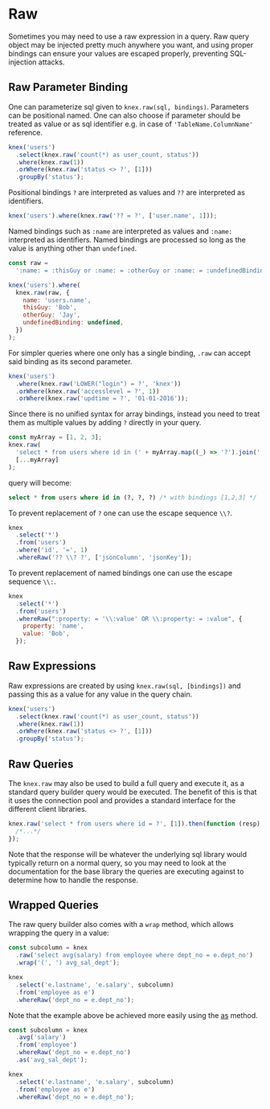 # Raw

Sometimes you may need to use a raw expression in a query. Raw query object may be injected pretty much anywhere you want, and using proper bindings can ensure your values are escaped properly, preventing SQL-injection attacks.

## Raw Parameter Binding

One can parameterize sql given to `knex.raw(sql, bindings)`. Parameters can be positional named. One can also choose if parameter should be treated as value or as sql identifier e.g. in case of `'TableName.ColumnName'` reference.

```js
knex('users')
  .select(knex.raw('count(*) as user_count, status'))
  .where(knex.raw(1))
  .orWhere(knex.raw('status <> ?', [1]))
  .groupBy('status');
```

Positional bindings `?` are interpreted as values and `??` are interpreted as identifiers.

```js
knex('users').where(knex.raw('?? = ?', ['user.name', 1]));
```

Named bindings such as `:name` are interpreted as values and `:name:` interpreted as identifiers. Named bindings are processed so long as the value is anything other than `undefined`.

```js
const raw =
  ':name: = :thisGuy or :name: = :otherGuy or :name: = :undefinedBinding';

knex('users').where(
  knex.raw(raw, {
    name: 'users.name',
    thisGuy: 'Bob',
    otherGuy: 'Jay',
    undefinedBinding: undefined,
  })
);
```

For simpler queries where one only has a single binding, `.raw` can accept said binding as its second parameter.

```js
knex('users')
  .where(knex.raw('LOWER("login") = ?', 'knex'))
  .orWhere(knex.raw('accesslevel = ?', 1))
  .orWhere(knex.raw('updtime = ?', '01-01-2016'));
```

Since there is no unified syntax for array bindings, instead you need to treat them as multiple values by adding `?` directly in your query.

```js
const myArray = [1, 2, 3];
knex.raw(
  'select * from users where id in (' + myArray.map((_) => '?').join(',') + ')',
  [...myArray]
);
```

query will become:

```sql
select * from users where id in (?, ?, ?) /* with bindings [1,2,3] */
```

To prevent replacement of `?` one can use the escape sequence `\\?`.

```js
knex
  .select('*')
  .from('users')
  .where('id', '=', 1)
  .whereRaw('?? \\? ?', ['jsonColumn', 'jsonKey']);
```

To prevent replacement of named bindings one can use the escape sequence `\\:`.

```js
knex
  .select('*')
  .from('users')
  .whereRaw(":property: = '\\:value' OR \\:property: = :value", {
    property: 'name',
    value: 'Bob',
  });
```

## Raw Expressions

Raw expressions are created by using `knex.raw(sql, [bindings])` and passing this as a value for any value in the query chain.

```js
knex('users')
  .select(knex.raw('count(*) as user_count, status'))
  .where(knex.raw(1))
  .orWhere(knex.raw('status <> ?', [1]))
  .groupBy('status');
```

## Raw Queries

The `knex.raw` may also be used to build a full query and execute it, as a standard query builder query would be executed. The benefit of this is that it uses the connection pool and provides a standard interface for the different client libraries.

```js
knex.raw('select * from users where id = ?', [1]).then(function (resp) {
  /*...*/
});
```

Note that the response will be whatever the underlying sql library would typically return on a normal query, so you may need to look at the documentation for the base library the queries are executing against to determine how to handle the response.

## Wrapped Queries

The raw query builder also comes with a `wrap` method, which allows wrapping the query in a value:

```js
const subcolumn = knex
  .raw('select avg(salary) from employee where dept_no = e.dept_no')
  .wrap('(', ') avg_sal_dept');

knex
  .select('e.lastname', 'e.salary', subcolumn)
  .from('employee as e')
  .whereRaw('dept_no = e.dept_no');
```

Note that the example above be achieved more easily using the [as](/guide/query-builder#as) method.

```js
const subcolumn = knex
  .avg('salary')
  .from('employee')
  .whereRaw('dept_no = e.dept_no')
  .as('avg_sal_dept');

knex
  .select('e.lastname', 'e.salary', subcolumn)
  .from('employee as e')
  .whereRaw('dept_no = e.dept_no');
```
